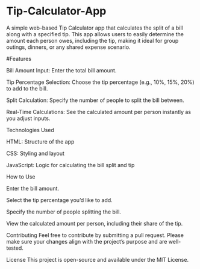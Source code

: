 # Tip-Calculator-App
A simple web-based Tip Calculator app that calculates the split of a bill along with a specified tip.
This app allows users to easily determine the amount each person owes, including the tip, making it ideal for group outings, dinners, or any shared expense scenario.



#Features

Bill Amount Input: Enter the total bill amount.

Tip Percentage Selection: Choose the tip percentage (e.g., 10%, 15%, 20%) to add to the bill.

Split Calculation: Specify the number of people to split the bill between.

Real-Time Calculations: See the calculated amount per person instantly as you adjust inputs.




Technologies Used

HTML: Structure of the app

CSS: Styling and layout

JavaScript: Logic for calculating the bill split and tip




How to Use

Enter the bill amount.

Select the tip percentage you’d like to add.

Specify the number of people splitting the bill.

View the calculated amount per person, including their share of the tip.



Contributing
Feel free to contribute by submitting a pull request. Please make sure your changes align with the project’s purpose and are well-tested.



License
This project is open-source and available under the MIT License.
